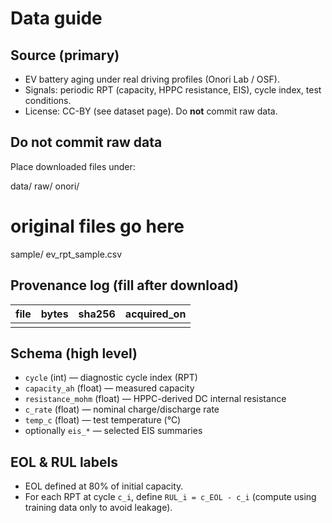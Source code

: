 # Data guide

## Source (primary)
- EV battery aging under real driving profiles (Onori Lab / OSF).
- Signals: periodic RPT (capacity, HPPC resistance, EIS), cycle index, test conditions.
- License: CC-BY (see dataset page). Do **not** commit raw data.

## Do not commit raw data
Place downloaded files under:


data/
raw/
onori/
# original files go here
sample/
ev_rpt_sample.csv


## Provenance log (fill after download)
| file | bytes | sha256 | acquired_on |
|------|-------|--------|-------------|
|      |       |        |             |

## Schema (high level)
- `cycle` (int) — diagnostic cycle index (RPT)
- `capacity_ah` (float) — measured capacity
- `resistance_mohm` (float) — HPPC-derived DC internal resistance
- `c_rate` (float) — nominal charge/discharge rate
- `temp_c` (float) — test temperature (°C)
- optionally `eis_*` — selected EIS summaries

## EOL & RUL labels
- EOL defined at 80% of initial capacity.
- For each RPT at cycle `c_i`, define `RUL_i = c_EOL - c_i` (compute using training data only to avoid leakage).
